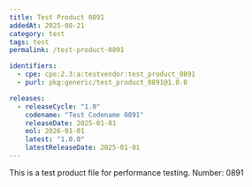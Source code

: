 ```yaml
---
title: Test Product 0891
addedAt: 2025-08-21
category: test
tags: test
permalink: /test-product-0891

identifiers:
  - cpe: cpe:2.3:a:testvendor:test_product_0891
  - purl: pkg:generic/test_product_0891@1.0.0

releases:
  - releaseCycle: "1.0"
    codename: "Test Codename 0891"
    releaseDate: 2025-01-01
    eol: 2026-01-01
    latest: "1.0.0"
    latestReleaseDate: 2025-01-01
---
```


This is a test product file for performance testing. Number: 0891
